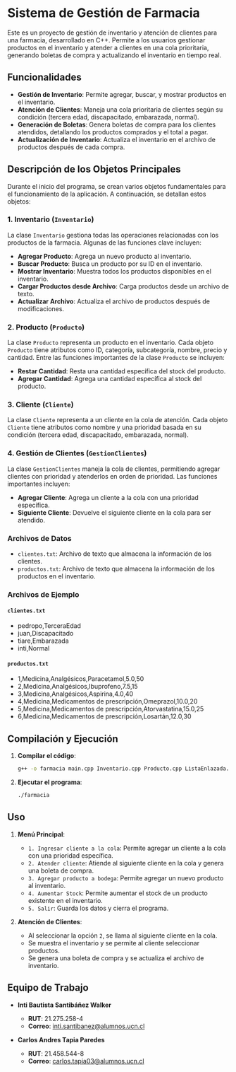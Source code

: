 # Sistema de Gestión de Farmacia

Este es un proyecto de gestión de inventario y atención de clientes para una farmacia, desarrollado en C++. Permite a los usuarios gestionar productos en el inventario y atender a clientes en una cola prioritaria, generando boletas de compra y actualizando el inventario en tiempo real.

## Funcionalidades

- **Gestión de Inventario**: Permite agregar, buscar, y mostrar productos en el inventario.
- **Atención de Clientes**: Maneja una cola prioritaria de clientes según su condición (tercera edad, discapacitado, embarazada, normal).
- **Generación de Boletas**: Genera boletas de compra para los clientes atendidos, detallando los productos comprados y el total a pagar.
- **Actualización de Inventario**: Actualiza el inventario en el archivo de productos después de cada compra.

## Descripción de los Objetos Principales

Durante el inicio del programa, se crean varios objetos fundamentales para el funcionamiento de la aplicación. A continuación, se detallan estos objetos:

### 1. Inventario (`Inventario`)

La clase `Inventario` gestiona todas las operaciones relacionadas con los productos de la farmacia. Algunas de las funciones clave incluyen:

- **Agregar Producto**: Agrega un nuevo producto al inventario.
- **Buscar Producto**: Busca un producto por su ID en el inventario.
- **Mostrar Inventario**: Muestra todos los productos disponibles en el inventario.
- **Cargar Productos desde Archivo**: Carga productos desde un archivo de texto.
- **Actualizar Archivo**: Actualiza el archivo de productos después de modificaciones.

### 2. Producto (`Producto`)

La clase `Producto` representa un producto en el inventario. Cada objeto `Producto` tiene atributos como ID, categoría, subcategoría, nombre, precio y cantidad. Entre las funciones importantes de la clase `Producto` se incluyen:

- **Restar Cantidad**: Resta una cantidad específica del stock del producto.
- **Agregar Cantidad**: Agrega una cantidad específica al stock del producto.

### 3. Cliente (`Cliente`)

La clase `Cliente` representa a un cliente en la cola de atención. Cada objeto `Cliente` tiene atributos como nombre y una prioridad basada en su condición (tercera edad, discapacitado, embarazada, normal).

### 4. Gestión de Clientes (`GestionClientes`)

La clase `GestionClientes` maneja la cola de clientes, permitiendo agregar clientes con prioridad y atenderlos en orden de prioridad. Las funciones importantes incluyen:

- **Agregar Cliente**: Agrega un cliente a la cola con una prioridad específica.
- **Siguiente Cliente**: Devuelve el siguiente cliente en la cola para ser atendido.

### Archivos de Datos

- `clientes.txt`: Archivo de texto que almacena la información de los clientes.
- `productos.txt`: Archivo de texto que almacena la información de los productos en el inventario.

### Archivos de Ejemplo

#### `clientes.txt`

- pedropo,TerceraEdad
- juan,Discapacitado
- tiare,Embarazada
- inti,Normal

#### `productos.txt`

- 1,Medicina,Analgésicos,Paracetamol,5.0,50
- 2,Medicina,Analgésicos,Ibuprofeno,7.5,15
- 3,Medicina,Analgésicos,Aspirina,4.0,40
- 4,Medicina,Medicamentos de prescripción,Omeprazol,10.0,20
- 5,Medicina,Medicamentos de prescripción,Atorvastatina,15.0,25
- 6,Medicina,Medicamentos de prescripción,Losartán,12.0,30

## Compilación y Ejecución

1. **Compilar el código**:
    ```sh
    g++ -o farmacia main.cpp Inventario.cpp Producto.cpp ListaEnlazada.cpp HashMap.cpp GestionClientes.cpp Cliente.cpp
    ```

2. **Ejecutar el programa**:
    ```sh
    ./farmacia
    ```

## Uso

1. **Menú Principal**:
    - `1. Ingresar cliente a la cola`: Permite agregar un cliente a la cola con una prioridad específica.
    - `2. Atender cliente`: Atiende al siguiente cliente en la cola y genera una boleta de compra.
    - `3. Agregar producto a bodega`: Permite agregar un nuevo producto al inventario.
    - `4. Aumentar Stock`: Permite aumentar el stock de un producto existente en el inventario.
    - `5. Salir`: Guarda los datos y cierra el programa.

2. **Atención de Clientes**:
    - Al seleccionar la opción `2`, se llama al siguiente cliente en la cola.
    - Se muestra el inventario y se permite al cliente seleccionar productos.
    - Se genera una boleta de compra y se actualiza el archivo de inventario.

## Equipo de Trabajo

- **Inti Bautista Santibáñez Walker**
  - **RUT**: 21.275.258-4
  - **Correo**: inti.santibanez@alumnos.ucn.cl

- **Carlos Andres Tapia Paredes**
  - **RUT**: 21.458.544-8
  - **Correo**: carlos.tapia03@alumnos.ucn.cl
